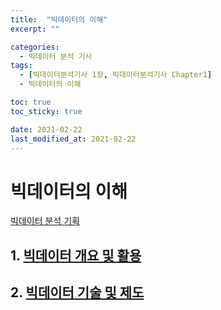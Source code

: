 ```yaml
---
title:  "빅데이터의 이해"
excerpt: ""

categories:
  - 빅데이터 분석 기사
tags:
  - [빅데이터분석기사 1장, 빅데이터분석기사 Chapter1]
  - 빅데이터의 이해

toc: true
toc_sticky: true

date: 2021-02-22
last_modified_at: 2021-02-22
---
```


# 빅데이터의 이해

[빅데이터 분석 기획](./2021-02-22-1000BDAnalyzePlan.md)
## 1. [빅데이터 개요 및 활용](./2021-02-22-1110.md)
## 2. [빅데이터 기술 및 제도](./2021-02-22-1120.md)
